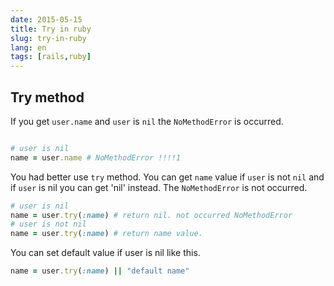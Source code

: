 ```yaml
---
date: 2015-05-15
title: Try in ruby
slug: try-in-ruby
lang: en
tags: [rails,ruby]
---
```


## Try method

If you get `user.name` and `user` is `nil` the `NoMethodError` is occurred.

```ruby

# user is nil
name = user.name # NoMethodError !!!!1

```

You had better use `try` method.
You can get `name` value if `user` is not `nil` and if `user` is nil you can get 'nil' instead.
The `NoMethodError` is not occurred.

```ruby
# user is nil
name = user.try(:name) # return nil. not occurred NoMethodError
# user is not nil
name = user.try(:name) # return name value.
```

You can set default value if user is nil like this.

```ruby
name = user.try(:name) || "default name"
```
